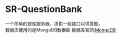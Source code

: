 # SR-QuestionBank
一个简单的题库服务器，提供一些接口以供答题。  
数据库使用的是MongoDB数据库
数据库官网:[MongoDB](https://www.mongodb.com/zh-cn/)

